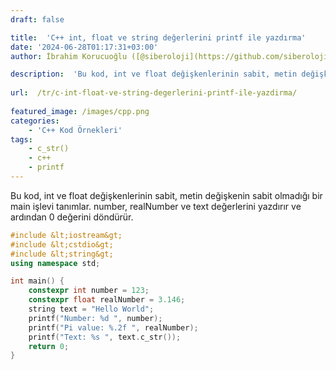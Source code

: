 ```yaml
---
draft: false

title:  'C++ int, float ve string değerlerini printf ile yazdırma'
date: '2024-06-28T01:17:31+03:00'
author: İbrahim Korucuoğlu ([@siberoloji](https://github.com/siberoloji))

description:  'Bu kod, int ve float değişkenlerinin sabit, metin değişkenin sabit olmadığı bir main işlevi tanımlar.  number, realNumber ve text değerlerini yazdırır ve ardından 0 değerini döndürür.' 
 
url:  /tr/c-int-float-ve-string-degerlerini-printf-ile-yazdirma/
 
featured_image: /images/cpp.png
categories:
    - 'C++ Kod Örnekleri'
tags:
    - c_str()
    - c++
    - printf
---
```



Bu kod, int ve float değişkenlerinin sabit, metin değişkenin sabit olmadığı bir main işlevi tanımlar. number, realNumber ve text değerlerini yazdırır ve ardından 0 değerini döndürür.


```cpp
#include &lt;iostream&gt;
#include &lt;cstdio&gt;
#include &lt;string&gt;
using namespace std;

int main() {
    constexpr int number = 123;
    constexpr float realNumber = 3.146;
    string text = "Hello World";
    printf("Number: %d ", number);
    printf("Pi value: %.2f ", realNumber);
    printf("Text: %s ", text.c_str());
    return 0;
}
```
